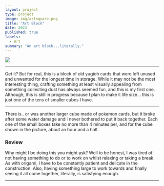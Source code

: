 ```yaml
---
layout: project
type: project
image: img/artsquare.png
title: "Art Block"
date: 2023
published: true
labels:
  - Art
summary: "An art block...literally."
---
```


<img class="img-fluid" src="../img/ArtBlock.png">

<hr>
Get it? But for real, this is a block of old yugioh cards that were left unused and unwanted for the longest time in storage. While it may not be the most interesting thing, crafting something at least visually appealing from something collecting dust has always seemed fun, and this is my first one. Although, this is still in progress because I plan to make it life size... this is just one of the tens of smaller cubes I have.
<hr>
There is.. or was another larger cube made of pokemon cards, but it broke after some water damage and I never bothered to put it back together. Each one of the small boxes take no more than 4 minutes per, and for the cube shown in the picture, about an hour and a half.
<h3>Review</h3>
Why might I be doing this you might ask? Well to be honest, I was tired of not having something to do or to work on whilst relaxing or taking a break. As with origami, I have to be constantly patient and delicate in the construction. Also, having something large to work towards and finally seeing it all come together, literally, is satisfying enough. 
<hr>
